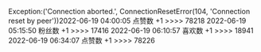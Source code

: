 Exception:('Connection aborted.', ConnectionResetError(104, 'Connection reset by peer'))2022-06-19  04:00:05   点赞数 +1 >>>> 78218
2022-06-19  05:15:50   粉丝数 +1 >>>> 17416
2022-06-19  06:10:57   喜欢数 +1 >>>> 18941
2022-06-19  06:34:07   点赞数 +1 >>>> 78226
